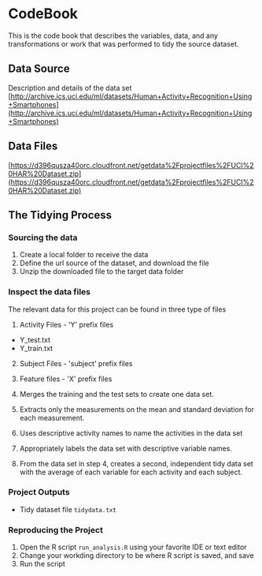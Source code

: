 CodeBook
===========
This is the code book that describes the variables, data, and any transformations or work that was performed to tidy the source dataset.

## Data Source
Description and details of the data set
[http://archive.ics.uci.edu/ml/datasets/Human+Activity+Recognition+Using+Smartphones](http://archive.ics.uci.edu/ml/datasets/Human+Activity+Recognition+Using+Smartphones)

## Data Files
[https://d396qusza40orc.cloudfront.net/getdata%2Fprojectfiles%2FUCI%20HAR%20Dataset.zip](https://d396qusza40orc.cloudfront.net/getdata%2Fprojectfiles%2FUCI%20HAR%20Dataset.zip)

## The Tidying Process

### Sourcing the data
1. Create a local folder to receive the data
2. Define the url source of the dataset, and download the file
3. Unzip the downloaded file to the target data folder

### Inspect the data files
The relevant data for this project can be found in three type of files
1. Activity Files - 'Y' prefix files
 * Y_test.txt
 * Y_train.txt
2. Subject Files - 'subject' prefix files
3. Feature files - 'X' prefix files


1. Merges the training and the test sets to create one data set.
2. Extracts only the measurements on the mean and standard deviation for each measurement.
3. Uses descriptive activity names to name the activities in the data set
4. Appropriately labels the data set with descriptive variable names.
5. From the data set in step 4, creates a second, independent tidy data set with the average of each variable for each activity and each subject.

### Project Outputs
* Tidy dataset file `tidydata.txt`

### Reproducing the Project
1. Open the R script `run_analysis.R` using your favorite IDE or text editor
2. Change your workding directory to be where R script is saved, and save
3. Run the script
